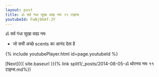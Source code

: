 ```yaml
---
layout: post
title: ॐ सर्व गंधा सूखा वाह्य नमः ११ टाइम्स
youtubeId: FwNj9XAf-JY
---
```

 
 
 ॐ सर्व गंधा सूखा वाह्य नमः  
 
 -  जो सभी अच्छे scents का आनंद देता है 
 
  
 
  
 
 
 
 
 
 


{% include youtubePlayer.html id=page.youtubeId %}
 
[Next]({{ site.baseurl }}{% link  split1/_posts/2014-08-05-ॐ थोरनय नमः ११ टाइम्स.md%})
 

